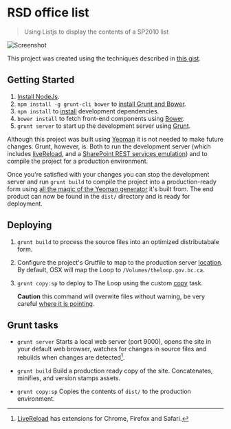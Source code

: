RSD office list
===============

> Using Listjs to display the contents of a SP2010 list

![Screenshot](screenshot.jpeg)

This project was created using the techniques described in [this gist](https://gist.github.com/Sinetheta/6003037).

Getting Started
---------------

1. [Install NodeJs](http://nodejs.org/).
2. `npm install -g grunt-cli bower` to [install Grunt and Bower](http://www.nitinh.com/2013/05/getting-started-with-grunt-bower/).
3. `npm install` to [install](https://npmjs.org/doc/install.html) development dependencies.
4. `bower install` to fetch front-end components using [Bower](http://bower.io/).
5. `grunt server` to start up the development server using [Grunt](http://gruntjs.com/).

Although this project was built using [Yeoman](http://yeoman.io/) it is not needed to make future changes. Grunt, however, is. Both to run the development server (which includes [liveReload](https://github.com/gruntjs/grunt-contrib-livereload), and a [SharePoint REST services emulation](https://github.com/TheWebShop/sp2010-rest)) and to compile the project for a production environment.

Once you're satisfied with your changes you can stop the development server and run `grunt build` to compile the project into a production-ready form using [all the magic of the Yeoman generator](http://yeoman.io/whyyeoman.html) it's built from. The end product can now be found in the `dist/` directory and is ready for deployment.

Deploying
---------

 1. `grunt build` to process the source files into an optimized distributabale form.
 2. Configure the project's Grutfile to map to the production server [location](https://github.com/TheWebShop/rsd-office-list/blob/master/Gruntfile.js#L25). By default, OSX will map the Loop to `/Volumes/theloop.gov.bc.ca`.
 3. `grunt copy:sp` to deploy to The Loop using the custom [copy](https://github.com/gruntjs/grunt-contrib-copy) task.

    **Caution** this command will overwite files without warning, be very careful [where it is pointing](https://github.com/TheWebShop/rsd-office-list/blob/master/Gruntfile.js#L25).

Grunt tasks
-----------

 * `grunt server`
   Starts a local web server (port 9000), opens the site in your default web browser, watches for changes in source files and rebuilds when changes are detected[^1].

 * `grunt build`
   Build a production ready copy of the site. Concatenates, minifies, and version stamps assets.

 * `grunt copy:sp`
   Copies the contents of `dist/` to the production environment.

[^1]: [LiveReload](http://livereload.com/) has extensions for Chrome, Firefox and Safari.
